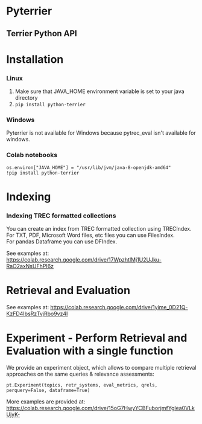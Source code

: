# Pyterrier

## Terrier Python API

# Installation

### Linux
1. Make sure that JAVA_HOME environment variable is set to your java directory
2. `pip install python-terrier`

### Windows
Pyterrier is not available for Windows because pytrec_eval isn't available for windows.

### Colab notebooks
```
os.environ["JAVA_HOME"] = "/usr/lib/jvm/java-8-openjdk-amd64"    
!pip install python-terrier
```

# Indexing

### Indexing TREC formatted collections

You can create an index from TREC formatted collection using TRECIndex.    
For TXT, PDF, Microsoft Word files, etc files you can use FilesIndex.    
For pandas Dataframe you can use DFIndex.

See examples at:    
https://colab.research.google.com/drive/17WpzhtlMj1U2UJku-RaO2axNsUFhPI6z

# Retrieval and Evaluation

See examples at:
https://colab.research.google.com/drive/1yime_0D21Q-KzFD4IbsRzTvjRbo9vz4I

# Experiment - Perform Retrieval and Evaluation with a single function
We provide an experiment object, which allows to compare multiple retrieval approaches on the same queries & relevance assessments:

```
pt.Experiment(topics, retr_systems, eval_metrics, qrels, perquery=False, dataframe=True)
```

More examples are provided at:
https://colab.research.google.com/drive/15oG7HwyYCBFuborjmfYglea0VLkUjyK-


